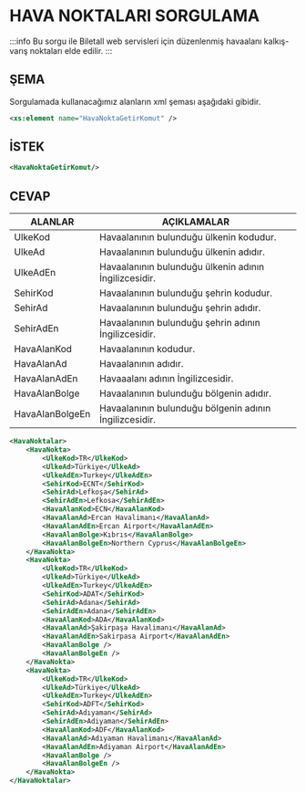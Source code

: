 # HAVA NOKTALARI SORGULAMA
:::info
Bu sorgu ile Biletall web servisleri için düzenlenmiş havaalanı kalkış-varış noktaları elde edilir. 
:::

## ŞEMA
Sorgulamada kullanacağımız alanların xml şeması aşağıdaki gibidir.

```xml
<xs:element name="HavaNoktaGetirKomut" />
```

## İSTEK
```xml
<HavaNoktaGetirKomut/>
```

## CEVAP
|ALANLAR|AÇIKLAMALAR|
|--------------------|----------------------------------------------|
|UlkeKod|Havaalanının bulunduğu ülkenin kodudur.|
|UlkeAd|Havaalanının bulunduğu ülkenin adıdır.|
|UlkeAdEn|Havaalanının bulunduğu ülkenin adının İngilizcesidir.|
|SehirKod|Havaalanının bulunduğu şehrin kodudur.|
|SehirAd|Havaalanının bulunduğu şehrin adıdır.|
|SehirAdEn|Havaalanının bulunduğu şehrin adının İngilizcesidir.
|HavaAlanKod|Havaalanının kodudur.|
|HavaAlanAd|Havaalanının adıdır.|
|HavaAlanAdEn|Havaaalanı adının İngilizcesidir.|
|HavaAlanBolge|Havaalanının bulunduğu bölgenin adıdır.|
|HavaAlanBolgeEn|Havaalanının bulunduğu bölgenin adının İngilizcesidir.|

```xml
<HavaNoktalar>
	<HavaNokta>
		<UlkeKod>TR</UlkeKod>
		<UlkeAd>Türkiye</UlkeAd>
		<UlkeAdEn>Turkey</UlkeAdEn>
		<SehirKod>ECNT</SehirKod>
		<SehirAd>Lefkoşa</SehirAd>
		<SehirAdEn>Lefkosa</SehirAdEn>
		<HavaAlanKod>ECN</HavaAlanKod>
		<HavaAlanAd>Ercan Havalimanı</HavaAlanAd>
		<HavaAlanAdEn>Ercan Airport</HavaAlanAdEn>
		<HavaAlanBolge>Kıbrıs</HavaAlanBolge>
		<HavaAlanBolgeEn>Northern Cyprus</HavaAlanBolgeEn>
	</HavaNokta>
	<HavaNokta>
		<UlkeKod>TR</UlkeKod>
		<UlkeAd>Türkiye</UlkeAd>
		<UlkeAdEn>Turkey</UlkeAdEn>
		<SehirKod>ADAT</SehirKod>
		<SehirAd>Adana</SehirAd>
		<SehirAdEn>Adana</SehirAdEn>
		<HavaAlanKod>ADA</HavaAlanKod>
		<HavaAlanAd>Şakirpaşa Havalimanı</HavaAlanAd>
		<HavaAlanAdEn>Sakirpasa Airport</HavaAlanAdEn>
		<HavaAlanBolge />
		<HavaAlanBolgeEn />
	</HavaNokta>
	<HavaNokta>
		<UlkeKod>TR</UlkeKod>
		<UlkeAd>Türkiye</UlkeAd>
		<UlkeAdEn>Turkey</UlkeAdEn>
		<SehirKod>ADFT</SehirKod>
		<SehirAd>Adıyaman</SehirAd>
		<SehirAdEn>Adiyaman</SehirAdEn>
		<HavaAlanKod>ADF</HavaAlanKod>
		<HavaAlanAd>Adıyaman Havalimanı</HavaAlanAd>
		<HavaAlanAdEn>Adiyaman Airport</HavaAlanAdEn>
		<HavaAlanBolge />
		<HavaAlanBolgeEn />
	</HavaNokta>
</HavaNoktalar>
```